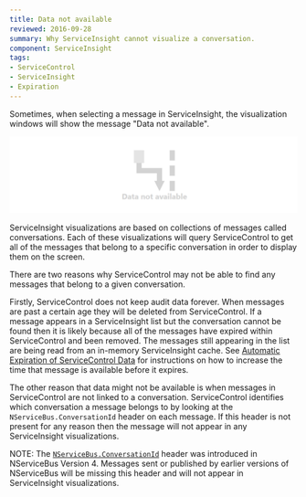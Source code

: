 ```yaml
---
title: Data not available
reviewed: 2016-09-28
summary: Why ServiceInsight cannot visualize a conversation.
component: ServiceInsight
tags:
- ServiceControl
- ServiceInsight
- Expiration
---
```


Sometimes, when selecting a message in ServiceInsight, the visualization windows will show the message "Data not available".

![No data available](./images/no-conversation-data-available.png)

ServiceInsight visualizations are based on collections of messages called conversations. Each of these visualizations will query ServiceControl to get all of the messages that belong to a specific conversation in order to display them on the screen.

There are two reasons why ServiceControl may not be able to find any messages that belong to a given conversation.

Firstly, ServiceControl does not keep audit data forever. When messages are past a certain age they will be deleted from ServiceControl. If a message appears in a ServiceInsight list but the conversation cannot be found then it is likely because all of the messages have expired within ServiceControl and been removed. The messages still appearing in the list are being read from an in-memory ServiceInsight cache. See [Automatic Expiration of ServiceControl Data](/servicecontrol/how-purge-expired-data.md) for instructions on how to increase the time that message is available before it expires.

The other reason that data might not be available is when messages in ServiceControl are not linked to a conversation. ServiceControl identifies which conversation a message belongs to by looking at the `NServiceBus.ConversationId` header on each message. If this header is not present for any reason then the message will not appear in any ServiceInsight visualizations.

NOTE: The [`NServiceBus.ConversationId`](/nservicebus/messaging/headers.md#messaging-interaction-headers-nservicebus-conversationid) header was introduced in NServiceBus Version 4. Messages sent or published by earlier versions of NServiceBus will be missing this header and will not appear in ServiceInsight visualizations.